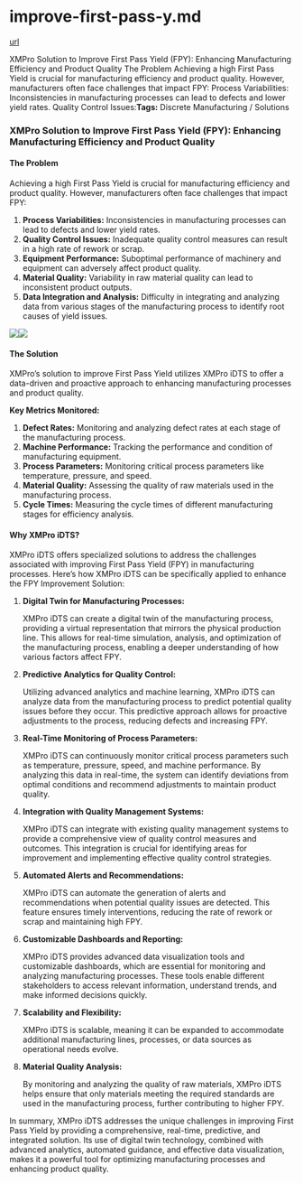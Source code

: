 # improve-first-pass-y.md

[url](https://xmpro.com/solutions-library/manufacturing,use-cases/improve-first-pass-yield-fpy/)

XMPro Solution to Improve First Pass Yield (FPY): Enhancing Manufacturing Efficiency and Product Quality The Problem Achieving a high First Pass Yield is crucial for manufacturing efficiency and product quality. However, manufacturers often face challenges that impact FPY: Process Variabilities: Inconsistencies in manufacturing processes can lead to defects and lower yield rates. Quality Control Issues:**Tags:** Discrete Manufacturing / Solutions

### XMPro Solution to Improve First Pass Yield (FPY): Enhancing Manufacturing Efficiency and Product Quality

#### The Problem

Achieving a high First Pass Yield is crucial for manufacturing efficiency and product quality. However, manufacturers often face challenges that impact FPY:

1. **Process Variabilities:** Inconsistencies in manufacturing processes can lead to defects and lower yield rates.
2. **Quality Control Issues:** Inadequate quality control measures can result in a high rate of rework or scrap.
3. **Equipment Performance:** Suboptimal performance of machinery and equipment can adversely affect product quality.
4. **Material Quality:** Variability in raw material quality can lead to inconsistent product outputs.
5. **Data Integration and Analysis:** Difficulty in integrating and analyzing data from various stages of the manufacturing process to identify root causes of yield issues.

![](https://xmpro.com/wp-content/uploads/2020/04/18.jpg)![](https://xmpro.com/wp-content/uploads/2023/04/Factory-OEE-1024x534.png)

#### The Solution

XMPro’s solution to improve First Pass Yield utilizes XMPro iDTS to offer a data-driven and proactive approach to enhancing manufacturing processes and product quality.

**Key Metrics Monitored:**

1. **Defect Rates:** Monitoring and analyzing defect rates at each stage of the manufacturing process.
2. **Machine Performance:** Tracking the performance and condition of manufacturing equipment.
3. **Process Parameters:** Monitoring critical process parameters like temperature, pressure, and speed.
4. **Material Quality:** Assessing the quality of raw materials used in the manufacturing process.
5. **Cycle Times:** Measuring the cycle times of different manufacturing stages for efficiency analysis.

#### Why XMPro iDTS?

XMPro iDTS offers specialized solutions to address the challenges associated with improving First Pass Yield (FPY) in manufacturing processes. Here’s how XMPro iDTS can be specifically applied to enhance the FPY Improvement Solution:

1.  **Digital Twin for Manufacturing Processes:**

    XMPro iDTS can create a digital twin of the manufacturing process, providing a virtual representation that mirrors the physical production line. This allows for real-time simulation, analysis, and optimization of the manufacturing process, enabling a deeper understanding of how various factors affect FPY.
2.  **Predictive Analytics for Quality Control:**

    Utilizing advanced analytics and machine learning, XMPro iDTS can analyze data from the manufacturing process to predict potential quality issues before they occur. This predictive approach allows for proactive adjustments to the process, reducing defects and increasing FPY.
3.  **Real-Time Monitoring of Process Parameters:**

    XMPro iDTS can continuously monitor critical process parameters such as temperature, pressure, speed, and machine performance. By analyzing this data in real-time, the system can identify deviations from optimal conditions and recommend adjustments to maintain product quality.
4.  **Integration with Quality Management Systems:**

    XMPro iDTS can integrate with existing quality management systems to provide a comprehensive view of quality control measures and outcomes. This integration is crucial for identifying areas for improvement and implementing effective quality control strategies.
5.  **Automated Alerts and Recommendations:**

    XMPro iDTS can automate the generation of alerts and recommendations when potential quality issues are detected. This feature ensures timely interventions, reducing the rate of rework or scrap and maintaining high FPY.
6.  **Customizable Dashboards and Reporting:**

    XMPro iDTS provides advanced data visualization tools and customizable dashboards, which are essential for monitoring and analyzing manufacturing processes. These tools enable different stakeholders to access relevant information, understand trends, and make informed decisions quickly.
7.  **Scalability and Flexibility:**

    XMPro iDTS is scalable, meaning it can be expanded to accommodate additional manufacturing lines, processes, or data sources as operational needs evolve.
8.  **Material Quality Analysis:**

    By monitoring and analyzing the quality of raw materials, XMPro iDTS helps ensure that only materials meeting the required standards are used in the manufacturing process, further contributing to higher FPY.

In summary, XMPro iDTS addresses the unique challenges in improving First Pass Yield by providing a comprehensive, real-time, predictive, and integrated solution. Its use of digital twin technology, combined with advanced analytics, automated guidance, and effective data visualization, makes it a powerful tool for optimizing manufacturing processes and enhancing product quality.

